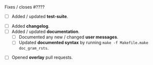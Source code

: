 <!-- Thank you for your contribution.
     Make sure you read the contributing guide and fill this template. -->


<!-- If this is a bug fix, make sure the bug was reported beforehand. -->
Fixes / closes #????


<!-- Remove anything that doesn't apply in the following checklist. -->

<!-- If there is a user-visible change and testing is not prohibitively expensive: -->
- [ ] Added / updated **test-suite**.

<!-- If this is a feature pull request / breaks compatibility: -->
- [ ] Added **changelog**.
- [ ] Added / updated **documentation**.
  <!-- Check if the following applies, otherwise remove these lines. -->
  - [ ] Documented any new / changed **user messages**.
  - [ ] Updated **documented syntax** by running `make -f Makefile.make doc_gram_rsts`.

<!-- If this breaks external libraries or plugins in CI: -->
- [ ] Opened **overlay** pull requests.

<!-- Pointers to relevant developer documentation:

Contributing guide: https://github.com/coq/coq/blob/master/CONTRIBUTING.md

Test-suite: https://github.com/coq/coq/blob/master/test-suite/README.md

Changelog: https://github.com/coq/coq/blob/master/doc/changelog/README.md

Building the doc: https://github.com/coq/coq/blob/master/doc/README.md
Sphinx: https://github.com/coq/coq/blob/master/doc/sphinx/README.rst
doc_gram: https://github.com/coq/coq/blob/master/doc/tools/docgram/README.md

Overlays: https://github.com/coq/coq/blob/master/dev/ci/user-overlays/README.md
